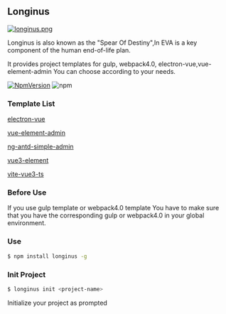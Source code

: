 ## Longinus

[![longinus.png](https://i.postimg.cc/9Qhmq0Dx/longinus.png)](https://postimg.cc/xc6Dw0yH)

Longinus is also known as the "Spear Of Destiny",In EVA is a key component of the human end-of-life plan.

It provides project templates for gulp, webpack4.0, electron-vue,vue-element-admin
You can choose according to your needs.


[![NpmVersion](https://img.shields.io/npm/v/longinus.svg)](https://www.npmjs.com/package/longinus)
![npm](https://img.shields.io/npm/dw/longinus.svg)

### Template List

  [electron-vue](https://github.com/gkf442573575/electron-vue-simple)

  [vue-element-admin](https://github.com/PanJiaChen/vue-element-admin)
  
  [ng-antd-simple-admin](https://github.com/gkf442573575/ng-simple-admin)

  [vue3-element](https://github.com/gkf442573575/vue3-element-template)

  [vite-vue3-ts](https://github.com/gkf442573575/vite-vue-ts)


### Before Use
If you use gulp template or webpack4.0 template
You have to make sure that you have the corresponding gulp or webpack4.0 in your global environment.
### Use
```bash
$ npm install longinus -g
```
### Init Project
```bash
$ longinus init <project-name>
```
Initialize your project as prompted




